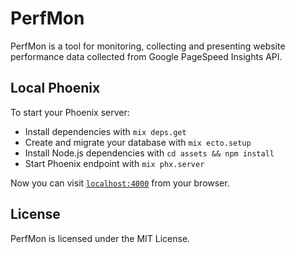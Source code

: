 # PerfMon

PerfMon is a tool for monitoring, collecting and presenting website performance data collected from Google PageSpeed Insights API.

## Local Phoenix

To start your Phoenix server:

  * Install dependencies with `mix deps.get`
  * Create and migrate your database with `mix ecto.setup`
  * Install Node.js dependencies with `cd assets && npm install`
  * Start Phoenix endpoint with `mix phx.server`

Now you can visit [`localhost:4000`](http://localhost:4000) from your browser.

## License

PerfMon is licensed under the MIT License.
